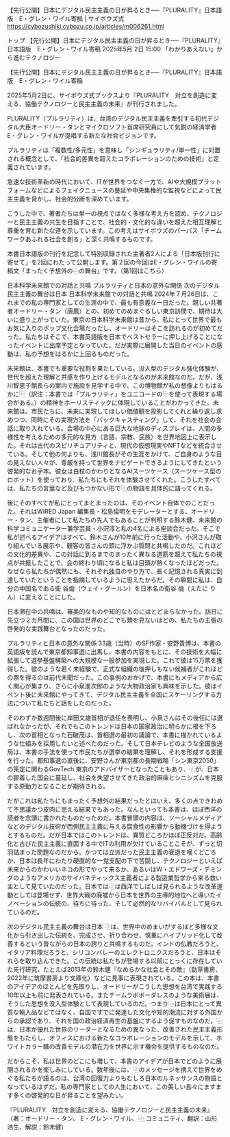 【先行公開】日本にデジタル民主主義の日が昇るとき──『PLURALITY』日本語版　E・グレン・ワイル寄稿 | サイボウズ式
https://cybozushiki.cybozu.co.jp/articles/m006261.html


トップ
【先行公開】日本にデジタル民主主義の日が昇るとき──『PLURALITY』日本語版　E・グレン・ワイル寄稿
2025年5月 2日 15:00
「わかりあえない」から進むテクノロジー

【先行公開】日本にデジタル民主主義の日が昇るとき──『PLURALITY』日本語版　E・グレン・ワイル寄稿

2025年5月2日に、サイボウズ式ブックスより『PLURALITY　対立を創造に変える、協働テクノロジーと民主主義の未来』が刊行されました。

PLURALITY（プルラリティ）は、台湾のデジタル民主主義を牽引する初代デジタル大臣オードリー・タンとマイクロソフト首席研究員にして気鋭の経済学者E・グレン・ワイルが提唱する新たな社会ビジョンです。

プルラリティは「複数性/多元性」を意味し「シンギュラリティ/単一性」に対置される概念として、「社会的差異を超えたコラボレーションのための技術」と定義されています。

急速な技術革新の時代において、ITが世界をつなぐ一方で、AIや大規模プラットフォームなどによるフェイクニュースの蔓延や中央集権的な監視などによって民主主義を脅かし、社会的分断を深めています。

こうした中で、著者たちは単一の視点ではなく多様な考え方を認め、テクノロジーと民主主義の共生を目指すことで、社会的・文化的な違いを超えた相互理解と尊重を育む新たな道を示しています。この考えはサイボウズのパーパス「チームワークあふれる社会を創る」と深く共鳴するものです。

本書日本語版の刊行を記念して特別収録された主著者2人による「日本版刊行に寄せて」を2回にわたって公開します。第２回の今回はE・グレン・ワイルの寄稿文「まったく予想外の⿻の舞台」です。（第1回はこちら）

日本科学未来館での対話と共鳴
プルラリティと日本の意外な関係
次のデジタル民主主義の舞台は日本
日本科学未来館での対話と共鳴
2024年７月26日は、これまでの私の専門家としての生涯の中で、最も有意義な一日だった。親しい共著者オードリー・タン（唐鳳）との、初めてのめまぐるしい東京訪問で、期待は大いに盛り上がっていた。東京の日本科学未来館は昔から、私にとって世界で最もお気に入りのポップ文化会場だったし、オードリーはそこを訪れるのが初めてだった。私たちはそこで、本書英語版を日本でベストセラーに押し上げることになったイベントに出席予定となっていた。だが実際に展開した当日のイベントの感動は、私の予想をはるかに上回るものだった。

未来館は、本書でも重要な役割を果たしている。没入型のデジタル強化体験が、世代を超えた理解と共感を作り上げるモデルとなるのが未来館なのだ。だが、浅川智恵子館長らの案内で施設を見学する中で、この博物館が私の想像よりもはるかに⿻（訳注：本書では「プルラリティ」をユニコードの⿻を使って表現する場合がある。）の精神をホーリスティックに体現していることがわかってきた。未来館は、市民たちに、未来に実現してほしい価値観を投影してくれと繰り返し求めつつ、同時にその実現方法を「バックキャスティング」して、それを社会の会話に取り入れている。会場の中心にある巨大な地球のディスプレイは、人間の多様性を考えるための多元的な見方（言語、宗教、民族）を世界地図上に表示した。それは古代のスピリチュアリティと、現代の仮想現実やNFTなどを統合させている。そして他の何よりも、浅川館長がその生涯をかけて、ご自身のような目の見えない人々が、尊厳を持って世界をナビゲートできるようにしてきたという啓発的なお手本。彼女は白杖のかわりとなるAIスーツケース（スーツケース型のロボット）を使っており、私たちにもそれを体験させてくれた。こうしたすべては、私たちの言葉など及びもつかない形で⿻の物語を具体的に語ってくれる。

後にそのすべてが私にとってまとまったのは、そのイベント自体でのことだった。それはWIRED Japan 編集長・松島倫明をモデレーターとする、オードリー・タン、主催者にして私たちの先人でもあることが判明する鈴木健、未来館の科学コミュニケーター兼学芸員・小沢淳と私の4名による座談会だった。そこで私が述べるアイデアはすべて、鈴木さんが10年前に行った活動や、小沢さんが取り組んでいる展示や、観客の皆さんの頭に浮かぶ質問と共鳴したのだ。これほどの文化的差異や、この対話に到るまでのまったく異なる道筋を超えて私たちの視点が共振したことで、会の終わり頃になると私は目頭が熱くなったほどだった。なぜなら私たちが偶然にも、それぞれ独自のやり方で、長く記憶される真実に到達していたということを指摘しているように思えたからだ。その瞬間に私は、自分の中国名である衛 谷倫（ウェイ・グールン）を日本名の衛谷 倫（えたに りん）に変えることにした。

日本滞在中の共鳴は、審美的なものや知的なものにはとどまらなかった。訪日に先立つ２カ月間に、この国は世界のどこでも類を見ないほどの、私たちの主張の啓発的な実践舞台となったのだった。

プルラリティと日本の意外な関係
33歳（当時）のSF作家・安野貴博は、本書の英語版を読んで東京都知事選に出馬し、本書の内容をもとに、その技術を大幅に拡張して選挙基盤構築への大規模な一般参加を実現した。これで彼は15万票を獲得した。彼のような若く未経験で、正式な組織の後押しもない候補者がこれほどの票を得るのは前代未聞だった。この事例のおかげで、本書にもメディアから広く関心が集まり、さらに小泉進次郎のような大物政治家も興味を示した。彼はイベント後に未来館にやってきて、デジタル民主主義を全国にスケーリングする方法について私たちと話をしたのだった。

そのわずか数週間後に岸田文雄首相が退任を表明し、小泉さんはその後任には選ばれなかったが、それでもこのトレンドは日本の国家政治に明らかに根を下ろし、次の首相となった石破茂は、首相選の最初の議論で、本書に描かれているような仕組みを採用したいと述べたのだった。そして日本テレビのような全国放送局は、本書の手法を使って市民たちが選挙の結果を理解し、それを形成する支援を行った。都知事選の直後に、安野さんが東京都の長期戦略「シン東京2050」の策定に関わるGovTech 東京のアドバイザーとなったこともあり、⿻が、日本の膠着した国会に蔓延し、社会を失望させてきた政治的麻痺とシニシズムを克服する原動力となることが期待される。

だがこれは私たちにもまったく予想外の結果だったとはいえ、多くの点できわめて不思議かつ皮肉に思える結果でもあった。なんといっても本書は、ほぼ西洋の読者を念頭に書かれたものだったのだ。本書冒頭の内容は、ソーシャルメディアなどのデジタル技術が西側民主主義に与える腐食性の影響から動機づけを得ようとするものだ。だが日本ではこのトレンドは、異質どころかほぼ正反対だ。高齢化と古びた民主主義に直面する中でITの利用が欠けていることこそが、ずっと切羽詰まった問題なのだから。かつては立派だった民主主義の衰退を嘆くどころか、日本は長年にわたり硬直的な一党支配の下で苦闘し、テクノロジーといえば未来からのかわいいネコの形でやって来るか、あるいはＷ・エドワーズ・デミングのようなアメリカのサイバネティックス主義者による製造業哲学から来る救い主として見ていたのだった。日本では⿻は西洋でしばしば見られるような改革運動としては登場せず、世界大戦の廃墟から日本を世界の主導的地位へと導いたイノベーションの伝統の、待ちに待った、そして必然的なリバイバルとして見られているのだ。

次のデジタル民主主義の舞台は日本
⿻は、世界中のめまいがするほど多様な文化から引き出した伝統を、完成させ、折り合わせ、慎重にハイブリッド化して改善するという昔ながらの日本の誇りと共鳴するものだ。インドの仏教だろうと、イタリア料理だろうと、シリコンバレーのエレクトロニクスだろうと、日本はそれらを取り込んできた。この伝統は私たちが登場する以前にとっくに存在していた先行研究、たとえば2013年の鈴木健『なめらかな社会とその敵』（勁草書房、2022年に筑摩書房より文庫化）などに見事に表現されている。この本は、本書のアイデアのほとんどを先取りし、オードリーがこうした思想を台湾で実践する10年以上も前に発表されている。またチームラボボーダレスのような美術展は、そうした思想を没入型体験として表現しているのだ。つまり⿻は日本にとって異質な輸入品などではなく、自国ですでに発達した文化や知的潮流に対する外国からの承認であり、それを国の政治経済再生の基盤にするよう促すものなのだ。⿻は、日本が優れた世界のリーダーとなるための異なった、改善された民主主義形態をもたらし、オフィスにおける新たなコラボレーションのモデルを示して、ホワイトカラー職の改善モデルの潜在力を世界に示す機会を提供するものなのだ。

だからこそ、私は世界のどこにも増して、本書のアイデアが日本でどのように展開されるかを楽しみにしている。数年後には、⿻のメッセージを携えて世界をめぐる私たちが語るのは、台湾の回復力よりもむしろ日本のルネッサンスの物語となっているはずだ。私の専門家としての人生において、この美しい島々にますます多くの啓発的な日が昇ることを望みたい。


『PLURALITY　対立を創造に変える、協働テクノロジーと民主主義の未来』
（著：オードリー・タン、 E・グレン・ワイル、⿻ コミュニティ、翻訳：山形浩生、解説：鈴木健）